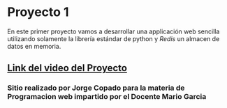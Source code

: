 # Proyecto 1 

En este primer proyecto vamos a desarrollar una applicación web sencilla
utilizando solamente la librería estándar de python y *Redis* un almacen de
datos en memoria.

## [Link del video del Proyecto](https://youtu.be/BHGgGjw52iY)
### Sitio realizado por Jorge Copado para la materia de Programacion web impartido por el Docente Mario Garcia

